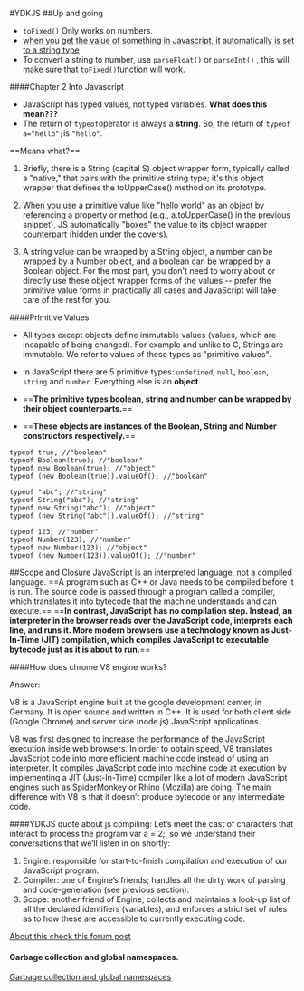 #YDKJS
##Up and going

* `toFixed()` Only works on numbers.
* [when you get the value of something in Javascript, it automatically is set to a string type](https://stackoverflow.com/questions/14059201/why-does-firebug-say-tofixed-is-not-a-function)
* To convert a string to number, use `parseFloat()` or `parseInt()` , this will make sure that `toFixed()`function will work.


####Chapter 2 Into Javascript
* JavaScript has typed values, not typed variables. **What does this mean???**
* The return of `typeof`operator is always a **string**. So, the return of `typeof a="hello";`is `"hello"`.



==Means what?==

1. Briefly, there is a String (capital S) object wrapper form, typically called a "native," that pairs with the primitive string type; it's this object wrapper that defines the toUpperCase() method on its prototype.

2. When you use a primitive value like "hello world" as an object by referencing a property or method (e.g., a.toUpperCase() in the previous snippet), JS automatically "boxes" the value to its object wrapper counterpart (hidden under the covers).

3. A string value can be wrapped by a String object, a number can be wrapped by a Number object, and a boolean can be wrapped by a Boolean object. For the most part, you don't need to worry about or directly use these object wrapper forms of the values -- prefer the primitive value forms in practically all cases and JavaScript will take care of the rest for you.


####Primitive Values
* All types except objects define immutable values (values, which are incapable of being changed). For example and unlike to C, Strings are immutable. We refer to values of these types as "primitive values".


* In JavaScript there are 5 primitive types: `undefined`, `null`, `boolean`, `string` and `number`. Everything else is an **object**.
* ==**The primitive types boolean, string and number can be wrapped by their object counterparts.**==
* ==**These objects are instances of the Boolean, String and Number constructors respectively.**==

```
typeof true; //"boolean"
typeof Boolean(true); //"boolean"
typeof new Boolean(true); //"object"
typeof (new Boolean(true)).valueOf(); //"boolean"

typeof "abc"; //"string"
typeof String("abc"); //"string"
typeof new String("abc"); //"object"
typeof (new String("abc")).valueOf(); //"string"

typeof 123; //"number"
typeof Number(123); //"number"
typeof new Number(123); //"object"
typeof (new Number(123)).valueOf(); //"number"
```

##Scope and Closure
JavaScript is an interpreted language, not a compiled language. ==A program such as C++ or Java needs to be compiled before it is run. The source code is passed through a program called a compiler, which translates it into bytecode that the machine understands and can execute.== ==**In contrast, JavaScript has no compilation step. Instead, an interpreter in the browser reads over the JavaScript code, interprets each line, and runs it. More modern browsers use a technology known as Just-In-Time (JIT) compilation, which compiles JavaScript to executable bytecode just as it is about to run.**==

####How does chrome V8 engine works?

Answer:

V8 is a JavaScript engine built at the google development center, in Germany. It is open source and written in C++. It is used for both client side (Google Chrome) and server side (node.js) JavaScript applications.

V8 was first designed to increase the performance of the JavaScript execution inside web browsers. In order to obtain speed, V8 translates JavaScript code into more efficient machine code instead of using an interpreter. It compiles JavaScript code into machine code at execution by implementing a JIT (Just-In-Time) compiler like a lot of modern JavaScript engines such as SpiderMonkey or Rhino (Mozilla) are doing. The main difference with V8 is that it doesn’t produce bytecode or any intermediate code.



####YDKJS quote about js compiling:
Let’s meet the cast of characters that interact to process the program var a = 2;, so we understand their conversations that we’ll listen in on shortly:

1. Engine: responsible for start-to-finish compilation and execution of our JavaScript program.
2. Compiler: one of Engine’s friends; handles all the dirty work of parsing and code-generation (see previous section).
3. Scope: another friend of Engine; collects and maintains a look-up list of all the declared identifiers (variables), and enforces a strict set of rules as to how these are accessible to currently executing code.

[About this check this forum post](https://forum.freecodecamp.org/t/how-is-javascript-compiled-ydkjs-scope-and-closure/146498/3)

#### Garbage collection and global namespaces.
[ Garbage collection and global namespaces](https://stackoverflow.com/questions/8862665/what-does-it-mean-global-namespace-would-be-polluted/13352212)

